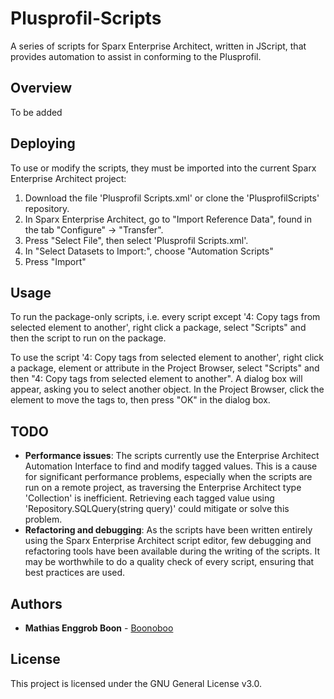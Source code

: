 # Plusprofil-Scripts
A series of scripts for Sparx Enterprise Architect, written in JScript, that provides automation to assist in conforming to the Plusprofil.

## Overview
To be added

## Deploying
To use or modify the scripts, they must be imported into the current Sparx Enterprise Architect project:

1. Download the file 'Plusprofil Scripts.xml' or clone the 'PlusprofilScripts' repository.
2. In Sparx Enterprise Architect, go to "Import Reference Data", found in the tab "Configure" -> "Transfer".
3. Press "Select File", then select 'Plusprofil Scripts.xml'.
4. In "Select Datasets to Import:", choose "Automation Scripts"
5. Press "Import"

## Usage
To run the package-only scripts, i.e. every script except '4: Copy tags from selected element to another', right click a package, select "Scripts" and then the script to run on the package.

To use the script '4: Copy tags from selected element to another', right click a package, element or attribute in the Project Browser, select "Scripts" and then "4: Copy tags from selected element to another". A dialog box will appear, asking you to select another object. In the Project Browser, click the element to move the tags to, then press "OK" in the dialog box.

## TODO
* **Performance issues**: The scripts currently use the Enterprise Architect Automation Interface to find and modify tagged values. This is a cause for significant performance problems, especially when the scripts are run on a remote project, as traversing the Enterprise Architect type 'Collection' is inefficient. Retrieving each tagged value using 'Repository.SQLQuery(string query)' could mitigate or solve this problem.
* **Refactoring and debugging**: As the scripts have been written entirely using the Sparx Enterprise Architect script editor, few debugging and refactoring tools have been available during the writing of the scripts. It may be worthwhile to do a quality check of every script, ensuring that best practices are used.

## Authors
* **Mathias Enggrob Boon** - [Boonoboo](https://github.com/Boonoboo)

## License
This project is licensed under the GNU General License v3.0.
